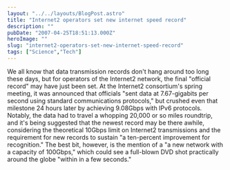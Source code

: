 ```yaml
---
layout: "../../layouts/BlogPost.astro"
title: "Internet2 operators set new internet speed record"
description: ""
pubDate: "2007-04-25T18:51:13.000Z"
heroImage: ""
slug: "internet2-operators-set-new-internet-speed-record"
tags: ["Science","Tech"]
---
```


We all know that data transmission records don't hang around too long these days, but for operators of the Internet2 network, the final "official record" may have just been set. At the Internet2 consortium's spring meeting, it was announced that officials "sent data at 7.67-gigabits per second using standard communications protocols," but crushed even that milestone 24 hours later by achieving 9.08Gbps with IPv6 protocols. Notably, the data had to travel a whopping 20,000 or so miles roundtrip, and it's being suggested that the newest record may be there awhile, considering the theoretical 10Gbps limit on Internet2 transmissions and the requirement for new records to sustain "a ten-percent improvement for recognition." The best bit, however, is the mention of a "a new network with a capacity of 100Gbps," which could see a full-blown DVD shot practically around the globe "within in a few seconds."
